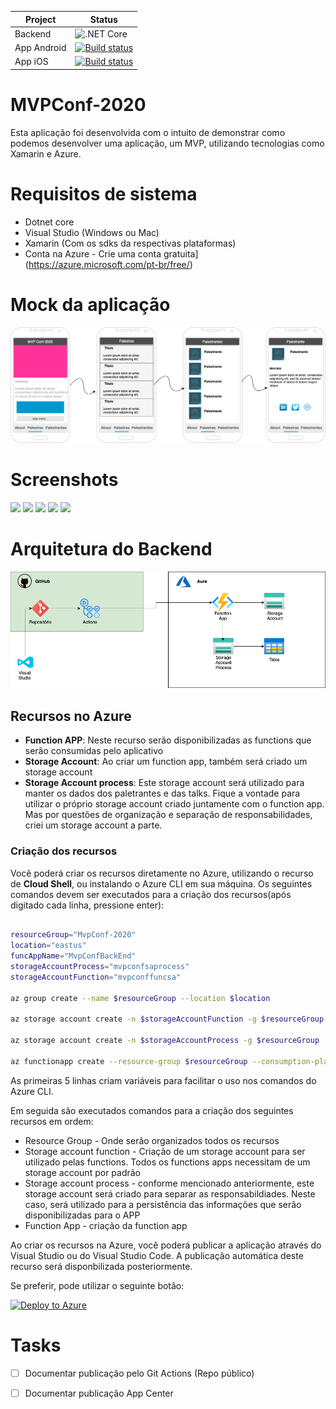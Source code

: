 |  Project  |  Status  |
|---|---|
| Backend | ![.NET Core](https://github.com/juucustodio/MVPConf-2020/workflows/.NET%20Core/badge.svg) |
| App Android | [![Build status](https://build.appcenter.ms/v0.1/apps/1992a565-2f14-4f18-88a0-e4301b088ab4/branches/master/badge)](https://appcenter.ms) |
| App iOS | [![Build status](https://build.appcenter.ms/v0.1/apps/57b724d1-6908-45c1-94f3-03f0ff6ac527/branches/master/badge)](https://appcenter.ms) |

# MVPConf-2020

Esta aplicação foi desenvolvida com o intuito de demonstrar como podemos desenvolver uma aplicação, um MVP, utilizando tecnologias como Xamarin e Azure.


# Requisitos de sistema
- Dotnet core
- Visual Studio  (Windows ou Mac)
- Xamarin (Com os sdks da respectivas plataformas)
- Conta na Azure - Crie uma conta gratuita](https://azure.microsoft.com/pt-br/free/)

# Mock da aplicação

![Mock do aplicativo](assets/images/MVP%20Conf%20Diagram-APP.png)

# Screenshots
<image width="170px" src="Screenshots/Screenshot_1607791656.png"/> <image width="170px" src="Screenshots/Screenshot_1607791864.png"/> <image width="170px" src="Screenshots/Screenshot_1607791874.png"/> <image width="170px" src="Screenshot_1607791883.png"/> <image width="170px" src="Screenshot_1607791888.png"/>

# Arquitetura do Backend

![Diagrama arquitetural](assets/images/MVP%20Conf%20Diagram-Arquitetura.png)


## Recursos no Azure

- **Function APP**: Neste recurso serão disponibilizadas as functions que serão consumidas pelo aplicativo
- **Storage Account**: Ao criar um function app, também será criado um storage account
- **Storage Account process**: Este storage account será utilizado para manter os dados dos paletrantes e das talks. Fique a vontade para utilizar o próprio storage account criado juntamente com o function app. Mas por questões de organização e separação de responsabilidades, criei um storage account a parte.

### Criação dos recursos

Você poderá criar os recursos diretamente no Azure, utilizando o recurso de **Cloud Shell**, ou instalando o Azure CLI em sua máquina. Os seguintes comandos devem ser executados para a criação dos recursos(após digitado cada linha, pressione enter):

```bash

resourceGroup="MvpConf-2020"
location="eastus"
funcAppName="MvpConfBackEnd"
storageAccountProcess="mvpconfsaprocess"
storageAccountFunction="mvpconffuncsa"

az group create --name $resourceGroup --location $location

az storage account create -n $storageAccountFunction -g $resourceGroup -l $location --sku Standard_LRS

az storage account create -n $storageAccountProcess -g $resourceGroup  -l $location --sku Standard_LRS 

az functionapp create --resource-group $resourceGroup --consumption-plan-location $location --runtime dotnet --functions-version 3 --name $functionAppName --storage-account $storageAccountFunction

```

As primeiras 5 linhas criam variáveis para facilitar o uso nos comandos do Azure CLI.

Em seguida são executados comandos para a criação dos seguintes recursos em ordem:
- Resource Group - Onde serão organizados todos os recursos
- Storage account function - Criação de um storage account para ser utilizado pelas functions. Todos os functions apps necessitam de um storage account por padrão
- Storage account process - conforme mencionado anteriormente, este storage account será criado para separar as responsabildiades. Neste caso, será utilizado para a persistência das informações que serão disponibilizadas para o APP
- Function App - criação da function app

Ao criar os recursos na Azure, você poderá publicar a aplicação através do Visual Studio ou do Visual Studio Code. A publicação automática deste recurso será disponbilizada posteriormente.

Se preferir, pode utilizar o seguinte botão:

[![Deploy to Azure](https://aka.ms/deploytoazurebutton)](https://portal.azure.com/#create/Microsoft.Template/uri/https%3A%2F%2Fraw.githubusercontent.com%2Fjuucustodio%2FMVPConf-2020%2Fmaster%2Farm-template%2Ftemplate.json%3Ftoken%3DABO4J355GQJFRABNZKPPTGK75DOD2)

# Tasks
- [ ] Documentar publicação pelo Git Actions (Repo público)
- [ ] Documentar publicação App Center


